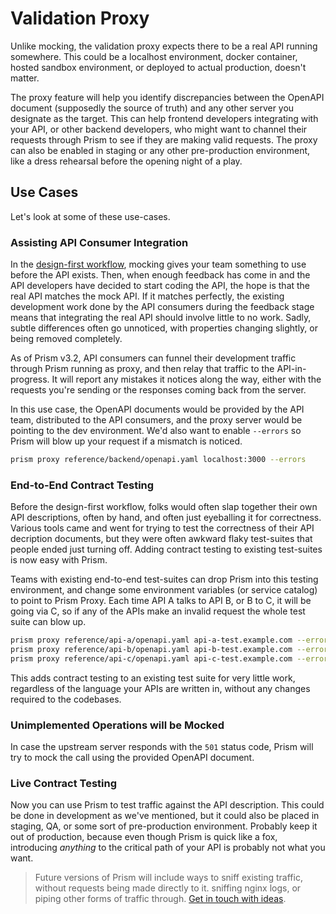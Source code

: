 # Validation Proxy

Unlike mocking, the validation proxy expects there to be a real API running somewhere. This could be a localhost environment, docker container, hosted sandbox environment, or deployed to actual production, doesn't matter.

The proxy feature will help you identify discrepancies between the OpenAPI document (supposedly the source of truth) and any other server you designate as the target. This can help frontend developers integrating with your API, or other backend developers, who might want to channel their requests through Prism to see if they are making valid requests. The proxy can also be enabled in staging or any other pre-production environment, like a dress rehearsal before the opening night of a play.

## Use Cases

Let's look at some of these use-cases.

### Assisting API Consumer Integration

In the [design-first workflow](https://stoplight.io/blog/api-design-first-vs-code-first/), mocking gives your team something to use before the API exists. Then, when enough feedback has come in and the API developers have decided to start coding the API, the hope is that the real API matches the mock API. If it matches perfectly, the existing development work done by the API consumers during the feedback stage means that integrating the real API should involve little to no work. Sadly, subtle differences often go unnoticed, with properties changing slightly, or being removed completely.

As of Prism v3.2, API consumers can funnel their development traffic through Prism running as proxy, and then relay that traffic to the API-in-progress. It will report any mistakes it notices along the way, either with the requests you're sending or the responses coming back from the server.

In this use case, the OpenAPI documents would be provided by the API team, distributed to the API consumers, and the proxy server would be pointing to the dev environment. We'd also want to enable `--errors` so Prism will blow up your request if a mismatch is noticed.

```bash
prism proxy reference/backend/openapi.yaml localhost:3000 --errors
```

### End-to-End Contract Testing

Before the design-first workflow, folks would often slap together their own API descriptions, often by hand, and often just eyeballing it for correctness. Various tools came and went for trying to test the correctness of their API decription documents, but they were often awkward flaky test-suites that people ended just turning off. Adding contract
testing to existing test-suites is now easy with Prism.

Teams with existing end-to-end test-suites can drop Prism into this testing environment, and change some environment variables (or service catalog) to point to Prism Proxy. Each time API A talks to API B, or B to C, it will be going via C, so if any of the APIs make an invalid request the whole test suite can blow up.

```bash
prism proxy reference/api-a/openapi.yaml api-a-test.example.com --errors -p 5000
prism proxy reference/api-b/openapi.yaml api-b-test.example.com --errors -p 5001
prism proxy reference/api-c/openapi.yaml api-c-test.example.com --errors -p 5002
```

This adds contract testing to an existing test suite for very little work, regardless of the language your APIs are written in, without any changes required to the codebases.

### Unimplemented Operations will be Mocked

In case the upstream server responds with the `501` status code, Prism will try to mock the call using the provided OpenAPI document.

### Live Contract Testing

Now you can use Prism to test traffic against the API description. This could be done in development as we've mentioned, but it could also be placed in staging, QA, or some sort of pre-production environment. Probably keep it out of production, because even though Prism is quick like a fox, introducing _anything_ to the critical path of your API is probably not what you want.

<!-- theme:info -->

> Future versions of Prism will include ways to sniff existing traffic, without requests being made directly to it. sniffing nginx logs, or piping other forms of traffic through. [Get in touch with ideas](https://github.com/stoplightio/prism/issues/955).
